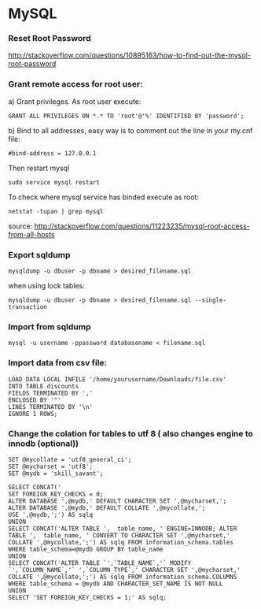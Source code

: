 # MySQL

### Reset Root Password
http://stackoverflow.com/questions/10895163/how-to-find-out-the-mysql-root-password

### Grant remote access for root user:

a) Grant privileges. As root user execute:
```
GRANT ALL PRIVILEGES ON *.* TO 'root'@'%' IDENTIFIED BY 'password';

```
b) Bind to all addresses, easy way is to comment out the line in your my.cnf file:
```
#bind-address = 127.0.0.1 
```

Then restart mysql
```
sudo service mysql restart
```

To check where mysql service has binded execute as root:
```
netstat -tupan | grep mysql
```
source: http://stackoverflow.com/questions/11223235/mysql-root-access-from-all-hosts

### Export sqldump
```
mysqldump -u dbuser -p dbname > desired_filename.sql
```
when using lock tables:
```
mysqldump -u dbuser -p dbname > desired_filename.sql --single-transaction
```
### Import from sqldump
```
mysql -u username -ppassword databasename < filename.sql
```

### Import data from csv file:
```
LOAD DATA LOCAL INFILE '/home/yourusername/Downloads/file.csv' 
INTO TABLE discounts 
FIELDS TERMINATED BY ',' 
ENCLOSED BY '"'
LINES TERMINATED BY '\n'
IGNORE 1 ROWS;
```

### Change the colation for tables to utf 8 ( also changes engine to innodb (optional))
```
SET @mycollate = 'utf8_general_ci';
SET @mycharset = 'utf8';
SET @mydb = 'skill_savant';

SELECT CONCAT('
SET FOREIGN_KEY_CHECKS = 0;
ALTER DATABASE ',@mydb,' DEFAULT CHARACTER SET ',@mycharset,';
ALTER DATABASE ',@mydb,' DEFAULT COLLATE ',@mycollate,';
USE ',@mydb,';') AS sqlq
UNION
SELECT CONCAT('ALTER TABLE ',  table_name, ' ENGINE=INNODB; ALTER TABLE ',  table_name, ' CONVERT TO CHARACTER SET ',@mycharset,' COLLATE ',@mycollate,';') AS sqlq FROM information_schema.tables  WHERE table_schema=@mydb GROUP BY table_name
UNION
SELECT CONCAT('ALTER TABLE `',`TABLE_NAME`,'` MODIFY `',`COLUMN_NAME`,'` ',`COLUMN_TYPE`,' CHARACTER SET ',@mycharset,' COLLATE ',@mycollate,';') AS sqlq FROM information_schema.COLUMNS WHERE table_schema = @mydb AND CHARACTER_SET_NAME IS NOT NULL
UNION
SELECT 'SET FOREIGN_KEY_CHECKS = 1;' AS sqlq;
```
